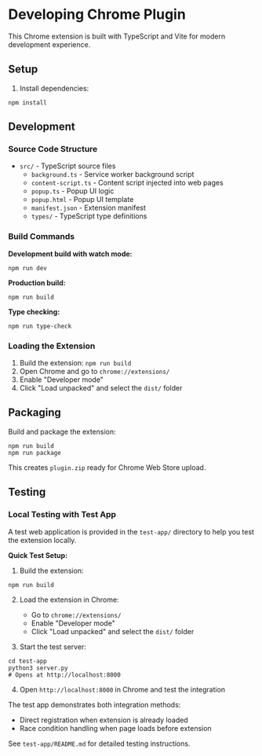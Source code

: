 # Developing Chrome Plugin

This Chrome extension is built with TypeScript and Vite for modern development experience.

## Setup

1. Install dependencies:
```shell
npm install
```

## Development

### Source Code Structure
- `src/` - TypeScript source files
  - `background.ts` - Service worker background script
  - `content-script.ts` - Content script injected into web pages
  - `popup.ts` - Popup UI logic
  - `popup.html` - Popup UI template
  - `manifest.json` - Extension manifest
  - `types/` - TypeScript type definitions

### Build Commands

**Development build with watch mode:**
```shell
npm run dev
```

**Production build:**
```shell
npm run build
```

**Type checking:**
```shell
npm run type-check
```

### Loading the Extension

1. Build the extension: `npm run build`
2. Open Chrome and go to `chrome://extensions/`
3. Enable "Developer mode"
4. Click "Load unpacked" and select the `dist/` folder

## Packaging

Build and package the extension:

```shell
npm run build
npm run package
```

This creates `plugin.zip` ready for Chrome Web Store upload.

## Testing

### Local Testing with Test App

A test web application is provided in the `test-app/` directory to help you test the extension locally.

**Quick Test Setup:**

1. Build the extension:
```shell
npm run build
```

2. Load the extension in Chrome:
   - Go to `chrome://extensions/`
   - Enable "Developer mode"
   - Click "Load unpacked" and select the `dist/` folder

3. Start the test server:
```shell
cd test-app
python3 server.py
# Opens at http://localhost:8000
```

4. Open `http://localhost:8000` in Chrome and test the integration

The test app demonstrates both integration methods:
- Direct registration when extension is already loaded
- Race condition handling when page loads before extension

See `test-app/README.md` for detailed testing instructions.
